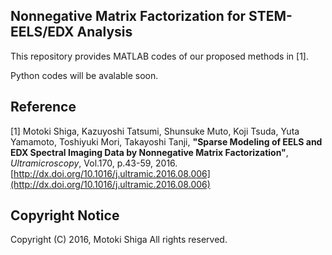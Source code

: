 ## Nonnegative Matrix Factorization for STEM-EELS/EDX Analysis

This repository provides MATLAB codes of our proposed methods in [1].

Python codes will be avalable soon.


## Reference

[1]
Motoki Shiga, Kazuyoshi Tatsumi, Shunsuke Muto, Koji Tsuda, Yuta Yamamoto, Toshiyuki Mori, Takayoshi Tanji,
**"Sparse Modeling of EELS and EDX Spectral Imaging Data by Nonnegative Matrix Factorization"**, *Ultramicroscopy*, Vol.170, p.43-59, 2016.
[http://dx.doi.org/10.1016/j.ultramic.2016.08.006](http://dx.doi.org/10.1016/j.ultramic.2016.08.006)

## Copyright Notice

Copyright (C) 2016, Motoki Shiga All rights reserved.